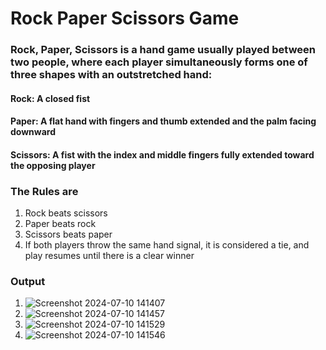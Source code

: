 # Rock Paper Scissors Game
### Rock, Paper, Scissors is a hand game usually played between two people, where each player simultaneously forms one of three shapes with an outstretched hand:
#### Rock: A closed fist
#### Paper: A flat hand with fingers and thumb extended and the palm facing downward
#### Scissors: A fist with the index and middle fingers fully extended toward the opposing player

### The Rules are
1.  Rock beats scissors
2.  Paper beats rock
3.  Scissors beats paper
4.  If both players throw the same hand signal, it is considered a tie, and play resumes until there is a clear winner

### Output
1.  ![Screenshot 2024-07-10 141407](https://github.com/piyushkrm/Rock-Paper-Scissors-Game/assets/143158860/142401ea-e77d-4935-ad1a-d30adafb36d7)
2.  ![Screenshot 2024-07-10 141457](https://github.com/piyushkrm/Rock-Paper-Scissors-Game/assets/143158860/b1fc9624-e2a9-443f-982d-219917bbf94f)
3.  ![Screenshot 2024-07-10 141529](https://github.com/piyushkrm/Rock-Paper-Scissors-Game/assets/143158860/ffe833dc-7203-4751-8ef0-840773170582)
4.  ![Screenshot 2024-07-10 141546](https://github.com/piyushkrm/Rock-Paper-Scissors-Game/assets/143158860/68c5a89c-cf97-4301-bff9-41b7e2a66006)
   
